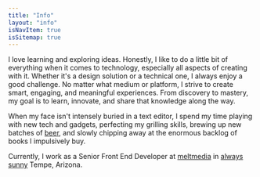 ```yaml
---
title: "Info"
layout: "info"
isNavItem: true
isSitemap: true
---
```

I love learning and exploring ideas. Honestly, I like to do a little bit of everything when it comes to technology, especially all aspects of creating with it. Whether it's a design solution or a technical one, I always enjoy a good challenge. No matter what medium or platform, I strive to create smart, engaging, and meaningful experiences. From discovery to mastery, my goal is to learn, innovate, and share that knowledge along the way.

When my face isn't intensely buried in a text editor, I spend my time playing with new tech and gadgets, perfecting my grilling skills, brewing up new batches of [beer](#), and slowly chipping away at the enormous backlog of books I impulsively buy.

Currently, I work as a Senior Front End Developer at [meltmedia](http://www.meltmedia.com) in [always sunny](http://why.az) Tempe, Arizona.
